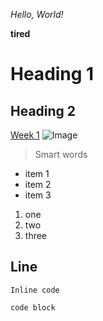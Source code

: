 *Hello, World!*

**tired**

# Heading 1
## Heading 2

[Week 1](https://ucsd-cse15l-w23.github.io/week/week1/)
![Image](https://ucsd-cse15l-w23.github.io/images/github-signup.png)

> Smart words

* item 1
* item 2
* item 3

1. one
2. two
3. three

Line
---
`Inline code`

```
code block
```
